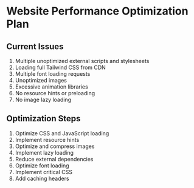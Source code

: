 # Website Performance Optimization Plan

## Current Issues
1. Multiple unoptimized external scripts and stylesheets
2. Loading full Tailwind CSS from CDN
3. Multiple font loading requests
4. Unoptimized images
5. Excessive animation libraries
6. No resource hints or preloading
7. No image lazy loading

## Optimization Steps
1. Optimize CSS and JavaScript loading
2. Implement resource hints
3. Optimize and compress images
4. Implement lazy loading
5. Reduce external dependencies
6. Optimize font loading
7. Implement critical CSS
8. Add caching headers

